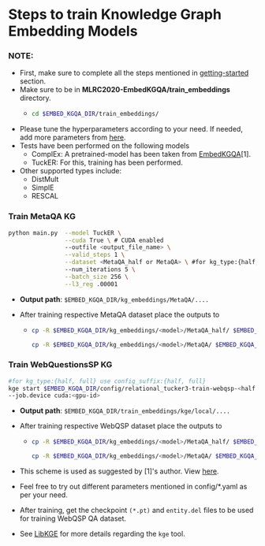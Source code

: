 # Steps to train Knowledge Graph Embedding Models 

### **NOTE:**
- First, make sure to complete all the steps mentioned in [getting-started](https://github.com/jishnujayakumar/MLRC2020-EmbedKGQA#get-started) section.
- Make sure to be in **MLRC2020-EmbedKGQA/train_embeddings** directory.
  - ```bash 
    cd $EMBED_KGQA_DIR/train_embeddings/
    ```
- Please tune the hyperparameters according to your need. If needed, add more parameters from [here](https://github.com/jishnujayakumar/MLRC2020-EmbedKGQA/blob/main/train_embeddings/main.py).
- Tests have been performed on the following models
    - ComplEx: A pretrained-model has been taken from [EmbedKGQA](https://github.com/malllabiisc/EmbedKGQA#metaqa)[1].
    - TuckER: For this, training has been performed.
- Other supported types include: 
    - DistMult
    - SimplE
    - RESCAL  

### Train MetaQA KG

```bash
python main.py  --model TuckER \
                --cuda True \ # CUDA enabled
                --outfile <output_file_name> \
                --valid_steps 1 \
                --dataset <MetaQA_half or MetaQA> \ #for kg_type:{half, full} use dataset:{MetaQA_half, MetaQA}
                --num_iterations 5 \
                --batch_size 256 \
                --l3_reg .00001
```
- **Output path**: `$EMBED_KGQA_DIR/kg_embeddings/MetaQA/....`

- After training respective MetaQA dataset place the outputs to 
    -   ```bash
        cp -R $EMBED_KGQA_DIR/kg_embeddings/<model>/MetaQA_half/ $EMBED_KGQA_DIR/pretrained_models/embeddings/<model>_MetaQA_half/

        cp -R $EMBED_KGQA_DIR/kg_embeddings/<model>/MetaQA/ $EMBED_KGQA_DIR/pretrained_models/embeddings/<model>_MetaQA_full/
        ```
### Train WebQuestionsSP KG

```bash
#for kg_type:{half, full} use config_suffix:{half, full}
kge start $EMBED_KGQA_DIR/config/relational_tucker3-train-webqsp-<half or full>.yaml \
--job.device cuda:<gpu-id>
```
- **Output path**: `$EMBED_KGQA_DIR/train_embeddings/kge/local/....`

- After training respective WebQSP dataset place the outputs to 
    -   ```bash
        cp -R $EMBED_KGQA_DIR/kg_embeddings/<model>/MetaQA_half/ $EMBED_KGQA_DIR/pretrained_models/embeddings/<model>_MetaQA_half/

        cp -R $EMBED_KGQA_DIR/kg_embeddings/<model>/MetaQA/ $EMBED_KGQA_DIR/pretrained_models/embeddings/<model>_MetaQA_full/
        ```

- This scheme is used as suggested by [1]'s author. View [here](https://github.com/malllabiisc/EmbedKGQA#webquestionssp).
- Feel free to try out different parameters mentioned in config/*.yaml as per your need.
- After training, get the checkpoint `(*.pt)` and `entity.del` files to be used for training WebQSP QA dataset. 
- See [LibKGE](https://github.com/uma-pi1/kge) for more details regarding the `kge` tool.

